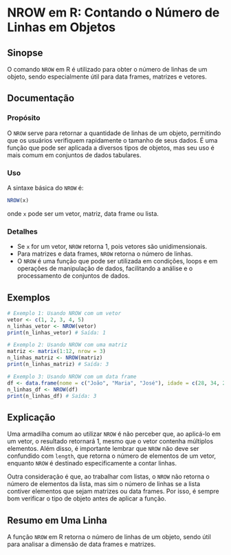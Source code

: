 <!--
Meta Description: # NROW em R: Contando o Número de Linhas em Objetos ## Sinopse O comando `NROW` em R é utilizado para obter o número de linhas de um objeto, sendo esp...
Meta Keywords: nrow, que, vetor, número, linhas
-->

# NROW em R: Contando o Número de Linhas em Objetos

## Sinopse
O comando `NROW` em R é utilizado para obter o número de linhas de um objeto, sendo especialmente útil para data frames, matrizes e vetores.

## Documentação
### Propósito
O `NROW` serve para retornar a quantidade de linhas de um objeto, permitindo que os usuários verifiquem rapidamente o tamanho de seus dados. É uma função que pode ser aplicada a diversos tipos de objetos, mas seu uso é mais comum em conjuntos de dados tabulares.

### Uso
A sintaxe básica do `NROW` é:
```R
NROW(x)
```
onde `x` pode ser um vetor, matriz, data frame ou lista.

### Detalhes
- Se `x` for um vetor, `NROW` retorna 1, pois vetores são unidimensionais.
- Para matrizes e data frames, `NROW` retorna o número de linhas.
- O `NROW` é uma função que pode ser utilizada em condições, loops e em operações de manipulação de dados, facilitando a análise e o processamento de conjuntos de dados.

## Exemplos
```R
# Exemplo 1: Usando NROW com um vetor
vetor <- c(1, 2, 3, 4, 5)
n_linhas_vetor <- NROW(vetor)
print(n_linhas_vetor) # Saída: 1

# Exemplo 2: Usando NROW com uma matriz
matriz <- matrix(1:12, nrow = 3)
n_linhas_matriz <- NROW(matriz)
print(n_linhas_matriz) # Saída: 3

# Exemplo 3: Usando NROW com um data frame
df <- data.frame(nome = c("João", "Maria", "José"), idade = c(28, 34, 23))
n_linhas_df <- NROW(df)
print(n_linhas_df) # Saída: 3
```

## Explicação
Uma armadilha comum ao utilizar `NROW` é não perceber que, ao aplicá-lo em um vetor, o resultado retornará 1, mesmo que o vetor contenha múltiplos elementos. Além disso, é importante lembrar que `NROW` não deve ser confundido com `length`, que retorna o número de elementos de um vetor, enquanto `NROW` é destinado especificamente a contar linhas.

Outra consideração é que, ao trabalhar com listas, o `NROW` não retorna o número de elementos da lista, mas sim o número de linhas se a lista contiver elementos que sejam matrizes ou data frames. Por isso, é sempre bom verificar o tipo de objeto antes de aplicar a função.

## Resumo em Uma Linha
A função `NROW` em R retorna o número de linhas de um objeto, sendo útil para analisar a dimensão de data frames e matrizes.